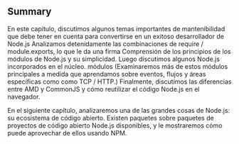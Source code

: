 ## Summary

En este capítulo, discutimos algunos temas importantes de mantenibilidad que debe tener en cuenta para convertirse en
un exitoso desarrollador de Node.js Analizamos detenidamente las combinaciones de require / module.exports, lo que le da una firma
Comprensión de los principios de los módulos de Node.js y su simplicidad. Luego discutimos algunos Node.js incorporados en el núcleo.
módulos (Examinaremos más de estos módulos principales a medida que aprendamos sobre eventos, flujos y áreas específicas como
como TCP / HTTP.) Finalmente, discutimos las diferencias entre AMD y CommonJS y cómo reutilizar el código Node.js en
el navegador.

En el siguiente capítulo, analizaremos una de las grandes cosas de Node.js: su ecosistema de código abierto. Existen
paquetes sobre paquetes de proyectos de código abierto Node.js disponibles, y le mostraremos cómo puede aprovechar
de ellos usando NPM.